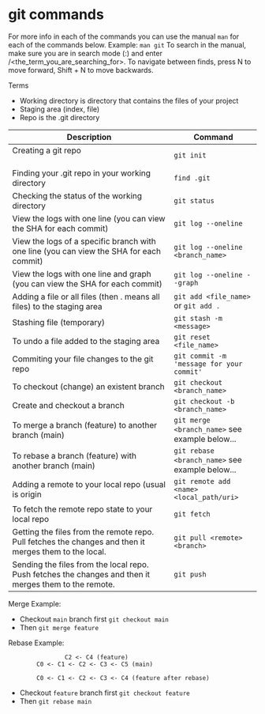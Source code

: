 # git commands

For more info in each of the commands you can use the manual ```man```  for each of the commands below.
Example: ```man git```
To search in the manual, make sure you are in search mode (:) and enter /<the_term_you_are_searching_for>.  To navigate between finds, press N to move forward, Shift + N to move backwards.

Terms
- Working directory is directory that contains the files of your project
- Staging area (index, file)
- Repo is the .git directory

| Description                                                                                                  | Command                                                                   |
| ------------------------------------------------------------------------------------------------------------ | ------------------------------------------------------------------------- |
| Creating a git repo                                                                                          | ```git init```                                                            |
| Finding your .git repo in your working directory                                                             | ```find .git```                                                           |
| Checking the status of the working directory                                                                 | ```git status```                                                          |
| View the logs with one line (you can view the SHA for each commit)                                           | ```git log --oneline```                                                   |
| View the logs of a specific branch with one line (you can view the SHA for each commit)                      | ```git log --oneline <branch_name>```                                     |
| View the logs with one line and graph (you can view the SHA for each commit)                                 | ```git log --oneline --graph```                                           |
| Adding a file or all files (then . means all files) to the staging area                                      | ```git add <file_name>``` or ```git add .```                              |
| Stashing file (temporary)                                                                                    | ```git stash -m <message>```                                              |
| To undo a file added to the staging area                                                                     | ```git reset <file_name>```                                               |
| Commiting your file changes to the git repo                                                                  | ```git commit -m 'message for your commit'```                             |
| To checkout (change) an existent branch                                                                      | ```git checkout <branch_name>```                                          |
| Create and checkout a branch                                                                                 | ```git checkout -b <branch_name>```                                       |
| To merge a branch (feature) to another branch (main)                                                         | ```git merge <branch_name>```  see example below...                       |
| To rebase a branch (feature) with another branch (main)                                                      | ```git rebase <branch_name>``` see example below...                       |
| Adding a remote to your local repo (usual <name> is origin                                                   | ```git remote add <name> <local_path/uri>```                              |
| To fetch the remote repo state to your local repo                                                            | ```git fetch```                                                           |
| Getting the files from the remote repo. Pull fetches the changes and then it merges them to the local.       | ```git pull <remote> <branch>```                                          |
| Sending the files from the local repo. Push fetches the changes and then it merges them to the remote.       | ```git push```                                                            |

Merge Example:
 + Checkout `main` branch first ```git checkout main``` 
 + Then ```git merge feature```

   
Rebase Example:

                    C2 <- C4 (feature)
            C0 <- C1 <- C2 <- C3 <- C5 (main)

            C0 <- C1 <- C2 <- C3 <- C4 (feature after rebase)

  + Checkout `feature` branch first ```git checkout feature```
  + Then ```git rebase main```





